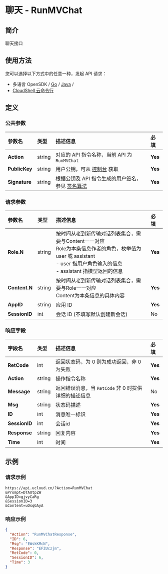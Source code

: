 # 聊天 - RunMVChat

## 简介

聊天接口






## 使用方法

您可以选择以下方式中的任意一种，发起 API 请求：
- 多语言 OpenSDK / [Go](https://github.com/ucloud/ucloud-sdk-go) / [Java](https://github.com/ucloud/ucloud-sdk-java) /
- [CloudShell 云命令行](https://shell.ucloud.cn/)


## 定义

### 公共参数

| 参数名 | 类型 | 描述信息 | 必填 |
|:---|:---|:---|:---|
| **Action**     | string  | 对应的 API 指令名称，当前 API 为 `RunMVChat`                        | **Yes** |
| **PublicKey**  | string  | 用户公钥，可从 [控制台](https://console.ucloud.cn/uapi/apikey) 获取                                             | **Yes** |
| **Signature**  | string  | 根据公钥及 API 指令生成的用户签名，参见 [签名算法](api/summary/signature.md)  | **Yes** |

### 请求参数

| 参数名 | 类型 | 描述信息 | 必填 |
|:---|:---|:---|:---|
| **Role.N** | string | 按时间从老到新传输对话列表集合，需要与Content一一对应<br />Role为本条信息作者的角色，枚举值为user 或 assistant<br />- user 指用户角色输入的信息<br />- assistant 指模型返回的信息 |**Yes**|
| **Content.N** | string | 按时间从老到新传输对话列表集合，需要与Role一一对应<br />Content为本条信息的具体内容 |**Yes**|
| **AppID** | string | 应用 ID |**Yes**|
| **SessionID** | int | 会话 ID (不填写默认创建新会话) |No|

### 响应字段

| 字段名 | 类型 | 描述信息 | 必填 |
|:---|:---|:---|:---|
| **RetCode** | int | 返回状态码，为 0 则为成功返回，非 0 为失败 |**Yes**|
| **Action** | string | 操作指令名称 |**Yes**|
| **Message** | string | 返回错误消息，当 `RetCode` 非 0 时提供详细的描述信息 |No|
| **Msg** | string | 状态码描述 |**Yes**|
| **ID** | int | 消息唯一标识 |**Yes**|
| **SessionID** | int | 会话id |**Yes**|
| **Response** | string | 回复内容 |**Yes**|
| **Time** | int | 时间 |**Yes**|




## 示例

### 请求示例
    
```
https://api.ucloud.cn/?Action=RunMVChat
&Prompt=DTAUtpZW
&AppID=gjvyCaRg
&SessionID=3
&Content=uOsqGAyA
```

### 响应示例
    
```json
{
  "Action": "RunMVChatResponse",
  "ID": 6,
  "Msg": "EWskKMcN",
  "Response": "EFZUczjm",
  "RetCode": 0,
  "SessionID": 6,
  "Time": 3
}
```





